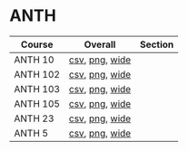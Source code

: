 # ANTH

| Course | Overall | Section |
| ------ | ------- | ------- |
| ANTH 10 | [csv](https://github.com/UCSD-Historical-Enrollment-Data/2024Summer1/blob/main/overall/ANTH%2010.csv), [png](https://raw.githubusercontent.com/UCSD-Historical-Enrollment-Data/2024Summer1/main/plot_overall/ANTH%2010.png), [wide](https://raw.githubusercontent.com/UCSD-Historical-Enrollment-Data/2024Summer1/main/plot_overall_wide/ANTH%2010.png) |  |
| ANTH 102 | [csv](https://github.com/UCSD-Historical-Enrollment-Data/2024Summer1/blob/main/overall/ANTH%20102.csv), [png](https://raw.githubusercontent.com/UCSD-Historical-Enrollment-Data/2024Summer1/main/plot_overall/ANTH%20102.png), [wide](https://raw.githubusercontent.com/UCSD-Historical-Enrollment-Data/2024Summer1/main/plot_overall_wide/ANTH%20102.png) |  |
| ANTH 103 | [csv](https://github.com/UCSD-Historical-Enrollment-Data/2024Summer1/blob/main/overall/ANTH%20103.csv), [png](https://raw.githubusercontent.com/UCSD-Historical-Enrollment-Data/2024Summer1/main/plot_overall/ANTH%20103.png), [wide](https://raw.githubusercontent.com/UCSD-Historical-Enrollment-Data/2024Summer1/main/plot_overall_wide/ANTH%20103.png) |  |
| ANTH 105 | [csv](https://github.com/UCSD-Historical-Enrollment-Data/2024Summer1/blob/main/overall/ANTH%20105.csv), [png](https://raw.githubusercontent.com/UCSD-Historical-Enrollment-Data/2024Summer1/main/plot_overall/ANTH%20105.png), [wide](https://raw.githubusercontent.com/UCSD-Historical-Enrollment-Data/2024Summer1/main/plot_overall_wide/ANTH%20105.png) |  |
| ANTH 23 | [csv](https://github.com/UCSD-Historical-Enrollment-Data/2024Summer1/blob/main/overall/ANTH%2023.csv), [png](https://raw.githubusercontent.com/UCSD-Historical-Enrollment-Data/2024Summer1/main/plot_overall/ANTH%2023.png), [wide](https://raw.githubusercontent.com/UCSD-Historical-Enrollment-Data/2024Summer1/main/plot_overall_wide/ANTH%2023.png) |  |
| ANTH 5 | [csv](https://github.com/UCSD-Historical-Enrollment-Data/2024Summer1/blob/main/overall/ANTH%205.csv), [png](https://raw.githubusercontent.com/UCSD-Historical-Enrollment-Data/2024Summer1/main/plot_overall/ANTH%205.png), [wide](https://raw.githubusercontent.com/UCSD-Historical-Enrollment-Data/2024Summer1/main/plot_overall_wide/ANTH%205.png) |  |
